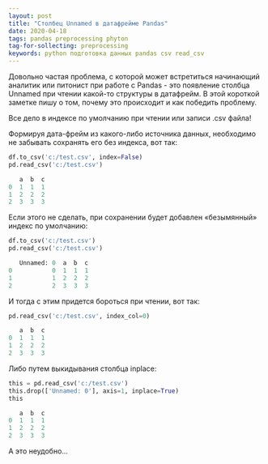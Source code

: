 ```yaml
---
layout: post
title: "Столбец Unnamed в датафрейме Pandas"
date: 2020-04-18
tags: pandas preprocessing phyton
tag-for-sollecting: preprocessing
keywords: python подготовка данных pandas csv read_csv
---
```


Довольно частая проблема, с которой может встретиться начинающий аналитик или питонист при работе с Pandas - это появление столбца Unnamed при чтении какой-то структуры в датафрейм. В этой короткой заметке пишу о том, почему это происходит и как победить проблему.

Все дело в индексе по умолчанию при чтении или записи .csv файла!

Формируя дата-фрейм из какого-либо источника данных, необходимо не забывать сохранять его без индекса, вот так:

```python
df.to_csv('c:/test.csv', index=False)
pd.read_csv('c:/test.csv')
```

```python
   a  b  c
0  1  1  1
1  2  2  2
2  3  3  3
```

Если этого не сделать, при сохранении будет добавлен «безымянный» индекс по умолчанию:

```python
df.to_csv('c:/test.csv')
pd.read_csv('c:/test.csv')
```

```python
   Unnamed: 0  a  b  c
0           0  1  1  1
1           1  2  2  2
2           2  3  3  3
```

И тогда с этим придется бороться при чтении, вот так:

```python
pd.read_csv('c:/test.csv', index_col=0)
```

```python
   a  b  c
0  1  1  1
1  2  2  2
2  3  3  3
```

Либо путем выкидывания столбца inplace:

```python
this = pd.read_csv('c:/test.csv')
this.drop(['Unnamed: 0'], axis=1, inplace=True)
this
```

```python
   a  b  c
0  1  1  1
1  2  2  2
2  3  3  3
```

А это неудобно...
